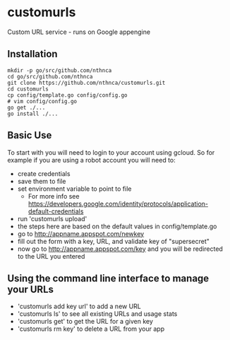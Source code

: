 # customurls

Custom URL service - runs on Google appengine

## Installation

```shell
mkdir -p go/src/github.com/nthnca
cd go/src/github.com/nthnca
git clone https://github.com/nthnca/customurls.git
cd customurls
cp config/template.go config/config.go
# vim config/config.go
go get ./...
go install ./...
```

## Basic Use

To start with you will need to login to your account using gcloud. So for
example if you are using a robot account you will need to:
- create credentials
- save them to file
- set environment variable to point to file
  - For more info see
    https://developers.google.com/identity/protocols/application-default-credentials
- run 'customurls upload'
- the steps here are based on the default values in config/template.go
- go to http://appname.appspot.com/newkey
- fill out the form with a key, URL, and validate key of "supersecret"
- now go to http://appname.appspot.com/key and you will be redirected to the
  URL you entered

## Using the command line interface to manage your URLs

- 'customurls add key url' to add a new URL
- 'customurls ls' to see all existing URLs and usage stats
- 'customurls get' to get the URL for a given key
- 'customurls rm key' to delete a URL from your app
